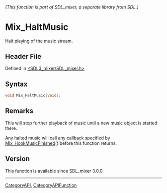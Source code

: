 ###### (This function is part of SDL_mixer, a separate library from SDL.)
# Mix_HaltMusic

Halt playing of the music stream.

## Header File

Defined in [<SDL3_mixer/SDL_mixer.h>](https://github.com/libsdl-org/SDL_mixer/blob/main/include/SDL3_mixer/SDL_mixer.h)

## Syntax

```c
void Mix_HaltMusic(void);
```

## Remarks

This will stop further playback of music until a new music object is
started there.

Any halted music will call any callback specified by
[Mix_HookMusicFinished](Mix_HookMusicFinished)() before this function
returns.

## Version

This function is available since SDL_mixer 3.0.0.

----
[CategoryAPI](CategoryAPI), [CategoryAPIFunction](CategoryAPIFunction)

